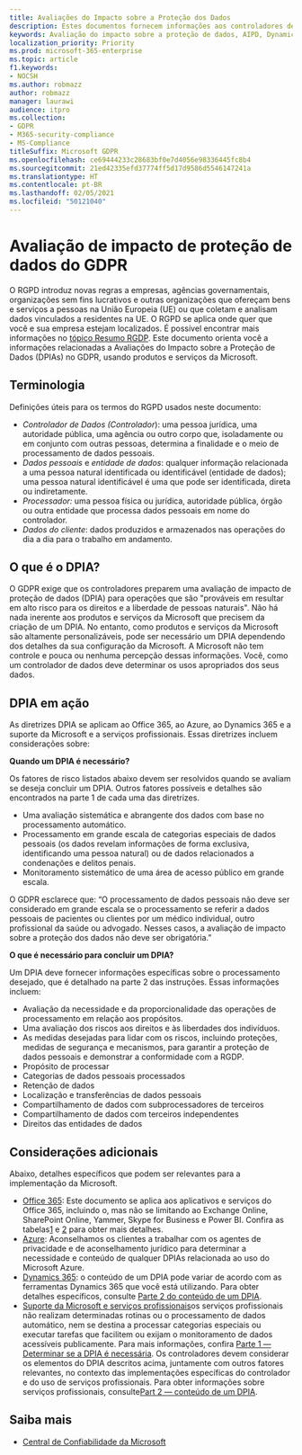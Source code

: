 ```yaml
---
title: Avaliações do Impacto sobre a Proteção dos Dados
description: Estes documentos fornecem informações aos controladores de dados, para lhes ajudar a determinar se a AIPD é necessária e, se esse for o caso, a saber que detalhes devem ser incluídos.
keywords: Avaliação do impacto sobre a proteção de dados, AIPD, Dynamics 365, Serviços Profissionais Microsoft, Microsoft 365, documentação da Microsoft 365, RGPD
localization_priority: Priority
ms.prod: microsoft-365-enterprise
ms.topic: article
f1.keywords:
- NOCSH
ms.author: robmazz
author: robmazz
manager: laurawi
audience: itpro
ms.collection:
- GDPR
- M365-security-compliance
- MS-Compliance
titleSuffix: Microsoft GDPR
ms.openlocfilehash: ce69444233c28683bf0e7d4056e98336445fc8b4
ms.sourcegitcommit: 21ed42335efd37774ff5d17d9586d5546147241a
ms.translationtype: HT
ms.contentlocale: pt-BR
ms.lasthandoff: 02/05/2021
ms.locfileid: "50121040"
---
```

# <a name="data-protection-impact-assessment-for-the-gdpr"></a>Avaliação de impacto de proteção de dados do GDPR

O RGPD introduz novas regras a empresas, agências governamentais, organizações sem fins lucrativos e outras organizações que ofereçam bens e serviços a pessoas na União Europeia (UE) ou que coletam e analisam dados vinculados a residentes na UE. O RGPD se aplica onde quer que você e sua empresa estejam localizados. É possível encontrar mais informações no [tópico Resumo RGDP](gdpr.md). Este documento orienta você a informações relacionadas a Avaliações do Impacto sobre a Proteção de Dados (DPIAs) no GDPR, usando produtos e serviços da Microsoft.

## <a name="terminology"></a>Terminologia

Definições úteis para os termos do RGPD usados neste documento:

- *Controlador de Dados (Controlador*): uma pessoa jurídica, uma autoridade pública, uma agência ou outro corpo que, isoladamente ou em conjunto com outras pessoas, determina a finalidade e o meio de processamento de dados pessoais.  
- *Dados pessoais* e *entidade de dados*: qualquer informação relacionada a uma pessoa natural identificada ou identificável (entidade de dados); uma pessoa natural identificável é uma que pode ser identificada, direta ou indiretamente.  
- *Processador:* uma pessoa física ou jurídica, autoridade pública, órgão ou outra entidade que processa dados pessoais em nome do controlador.  
- *Dados do cliente*: dados produzidos e armazenados nas operações do dia a dia para o trabalho em andamento.

## <a name="what-is-a-dpia"></a>O que é o DPIA?

O GDPR exige que os controladores preparem uma avaliação de impacto de proteção de dados (DPIA) para operações que são "prováveis em resultar em alto risco para os direitos e a liberdade de pessoas naturais". Não há nada inerente aos produtos e serviços da Microsoft que precisem da criação de um DPIA. No entanto, como produtos e serviços da Microsoft são altamente personalizáveis, pode ser necessário um DPIA dependendo dos detalhes da sua configuração da Microsoft. A Microsoft não tem controle e pouca ou nenhuma percepção dessas informações. Você, como um controlador de dados deve determinar os usos apropriados dos seus dados.

## <a name="dpia-in-action"></a>DPIA em ação

As diretrizes DPIA se aplicam ao Office 365, ao Azure, ao Dynamics 365 e a suporte da Microsoft e a serviços profissionais. Essas diretrizes incluem considerações sobre:

**Quando um DPIA é necessário?**

Os fatores de risco listados abaixo devem ser resolvidos quando se avaliam se deseja concluir um DPIA. Outros fatores possíveis e detalhes são encontrados na parte 1 de cada uma das diretrizes.  

- Uma avaliação sistemática e abrangente dos dados com base no processamento automático.  
- Processamento em grande escala de categorias especiais de dados pessoais (os dados revelam informações de forma exclusiva, identificando uma pessoa natural) ou de dados relacionados a condenações e delitos penais.
- Monitoramento sistemático de uma área de acesso público em grande escala.

O GDPR esclarece que: “O processamento de dados pessoais não deve ser considerado em grande escala se o processamento se referir a dados pessoais de pacientes ou clientes por um médico individual, outro profissional da saúde ou advogado. Nesses casos, a avaliação de impacto sobre a proteção dos dados não deve ser obrigatória.”

**O que é necessário para concluir um DPIA?**

Um DPIA deve fornecer informações específicas sobre o processamento desejado, que é detalhado na parte 2 das instruções. Essas informações incluem:

- Avaliação da necessidade e da proporcionalidade das operações de processamento em relação aos propósitos.  
- Uma avaliação dos riscos aos direitos e às liberdades dos indivíduos.
- As medidas desejadas para lidar com os riscos, incluindo proteções, medidas de segurança e mecanismos, para garantir a proteção de dados pessoais e demonstrar a conformidade com a RGDP.
- Propósito de processar  
- Categorias de dados pessoais processados  
- Retenção de dados  
- Localização e transferências de dados pessoais  
- Compartilhamento de dados com subprocessadores de terceiros  
- Compartilhamento de dados com terceiros independentes  
- Direitos das entidades de dados

## <a name="additional-considerations"></a>Considerações adicionais

Abaixo, detalhes específicos que podem ser relevantes para a implementação da Microsoft.

- [Office 365](gdpr-dpia-office365.md): Este documento se aplica aos aplicativos e serviços do Office 365, incluindo o, mas não se limitando ao Exchange Online, SharePoint Online, Yammer, Skype for Business e Power BI. Confira as tabelas[1](/microsoft-365/compliance/gdpr-dpia-office365#part-1--determining-whether-a-dpia-is-needed) e [2](/microsoft-365/compliance/gdpr-dpia-office365#part-2--contents-of-a-dpia) para obter mais detalhes.  
- [Azure](gdpr-dpia-azure.md): Aconselhamos os clientes a trabalhar com os agentes de privacidade e de aconselhamento jurídico para determinar a necessidade e conteúdo de qualquer DPIAs relacionada ao uso do Microsoft Azure.  
- [Dynamics 365](gdpr-dpia-dynamics.md): o conteúdo de um DPIA pode variar de acordo com as ferramentas Dynamics 365 que você está utilizando. Para obter detalhes específicos, consulte [Parte 2 do conteúdo de um DPIA](/microsoft-365/compliance/gdpr-dpia-dynamics#part-2--contents-of-a-dpia).
- [Suporte da Microsoft e serviços profissionais](gdpr-dpia-prof-services.md)os serviços profissionais não realizam determinadas rotinas ou o processamento de dados automático, nem se destina a processar categorias especiais ou executar tarefas que facilitem ou exijam o monitoramento de dados acessíveis publicamente. Para mais informações, confira [Parte 1 — Determinar se a DPIA é necessária](/microsoft-365/compliance/gdpr-dpia-prof-services#part-1--determining-whether-a-dpia-is-needed). Os controladores devem considerar os elementos do DPIA descritos acima, juntamente com outros fatores relevantes, no contexto das implementações específicas do controlador e do uso de serviços profissionais. Para obter informações sobre serviços profissionais, consulte[Part 2 — conteúdo de um DPIA](/microsoft-365/compliance/gdpr-dpia-prof-services#part-2--contents-of-a-dpia).

## <a name="learn-more"></a>Saiba mais

- [Central de Confiabilidade da Microsoft](https://www.microsoft.com/trust-center/privacy/gdpr-overview)
